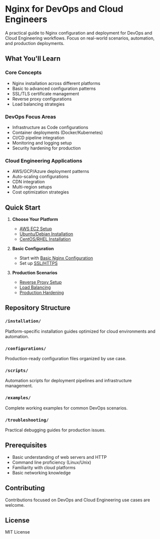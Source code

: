 # Nginx for DevOps and Cloud Engineers

A practical guide to Nginx configuration and deployment for DevOps and Cloud Engineering workflows. Focus on real-world scenarios, automation, and production deployments.

## What You'll Learn

### Core Concepts
- Nginx installation across different platforms
- Basic to advanced configuration patterns
- SSL/TLS certificate management
- Reverse proxy configurations
- Load balancing strategies

### DevOps Focus Areas
- Infrastructure as Code configurations
- Container deployments (Docker/Kubernetes)
- CI/CD pipeline integration
- Monitoring and logging setup
- Security hardening for production

### Cloud Engineering Applications
- AWS/GCP/Azure deployment patterns
- Auto-scaling configurations
- CDN integration
- Multi-region setups
- Cost optimization strategies

## Quick Start

1. **Choose Your Platform**
   - [AWS EC2 Setup](installation/aws-ec2.md)
   - [Ubuntu/Debian Installation](installation/ubuntu-debian.md)
   - [CentOS/RHEL Installation](installation/centos-rhel.md)

2. **Basic Configuration**
   - Start with [Basic Nginx Configuration](configurations/basic/)
   - Set up [SSL/HTTPS](configurations/ssl-https/)

3. **Production Scenarios**
   - [Reverse Proxy Setup](configurations/reverse-proxy/)
   - [Load Balancing](configurations/load-balancing/)
   - [Production Hardening](configurations/production/)

## Repository Structure

### `/installation/`
Platform-specific installation guides optimized for cloud environments and automation.

### `/configurations/`
Production-ready configuration files organized by use case.

### `/scripts/`
Automation scripts for deployment pipelines and infrastructure management.

### `/examples/`
Complete working examples for common DevOps scenarios.

### `/troubleshooting/`
Practical debugging guides for production issues.

## Prerequisites

- Basic understanding of web servers and HTTP
- Command line proficiency (Linux/Unix)
- Familiarity with cloud platforms
- Basic networking knowledge

## Contributing

Contributions focused on DevOps and Cloud Engineering use cases are welcome.

## License

MIT License
